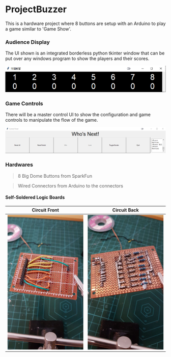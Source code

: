 # ProjectBuzzer

This is a hardware project where 8 buttons are setup with an Arduino to play a game similar to 'Game Show'.

### Audience Display

The UI shown is an integrated borderless python tkinter window that can be put over any windows program to show the players and their scores.

![PlayerScreen](./image/PlayerScoreScreen.png)

### Game Controls

There will be a master control UI to show the configuration and game controls to manipulate the flow of the game.

![GameControl](./image/GameControlPanel.png)

### Hardwares
> 8 Big Dome Buttons from SparkFun

> Wired Connectors from Arduino to the connectors

#### Self-Soldered Logic Boards

Circuit Front             |  Circuit Back
:-------------------------:|:-------------------------:
![](./image/circuitBoard1.jpg)  |  ![](./image/circuitBoard2.jpg)
